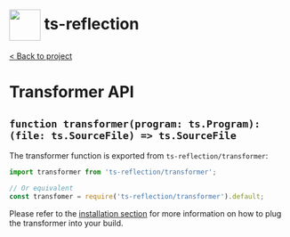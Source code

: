 <h1>
  <img height="56px" width="auto" src="https://raw.githubusercontent.com/janjakubnanista/ts-reflection/main/res/ts-reflection@xs.jpg" align="center"/>
  <span>ts-reflection</span>
</h1>

<a href="https://github.com/janjakubnanista/ts-reflection">&lt; Back to project</a>

# Transformer API

## `function transformer(program: ts.Program): (file: ts.SourceFile) => ts.SourceFile`

The transformer function is exported from `ts-reflection/transformer`:

```typescript
import transformer from 'ts-reflection/transformer';

// Or equivalent
const transfomer = require('ts-reflection/transformer').default;
```

Please refer to the [installation section](./INSTALLATION.md) for more information on how to plug the transformer into your build.
